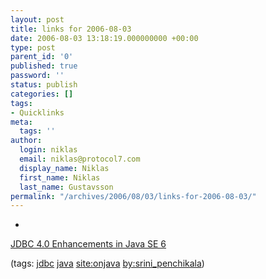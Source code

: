 ```yaml
---
layout: post
title: links for 2006-08-03
date: 2006-08-03 13:18:19.000000000 +00:00
type: post
parent_id: '0'
published: true
password: ''
status: publish
categories: []
tags:
- Quicklinks
meta:
  tags: ''
author:
  login: niklas
  email: niklas@protocol7.com
  display_name: Niklas
  first_name: Niklas
  last_name: Gustavsson
permalink: "/archives/2006/08/03/links-for-2006-08-03/"
---
```

- 
[JDBC 4.0 Enhancements in Java SE 6](http://www.onjava.com/pub/a/onjava/2006/08/02/jjdbc-4-enhancements-in-java-se-6.html?page=1)

(tags: [jdbc](http://del.icio.us/protocol7/jdbc) [java](http://del.icio.us/protocol7/java) [site:onjava](http://del.icio.us/protocol7/site:onjava) [by:srini\_penchikala](http://del.icio.us/protocol7/by:srini_penchikala))
